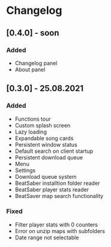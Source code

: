 # Changelog

## [0.4.0] - soon
### Added
- Changelog panel
- About panel

## [0.3.0] - 25.08.2021
### Added
- Functions tour
- Custom splash screen
- Lazy loading
- Expandable song cards
- Persistent window status
- Default search on client startup
- Persistent download queue
- Menu
- Settings
- Download queue system
- BeatSaber installtion folder reader
- BeatSaber player stats reader
- BeatSaver map search functionality
### Fixed
- Filter player stats with 0 counters
- Error on unzip maps with subfolders
- Date range not selectable
